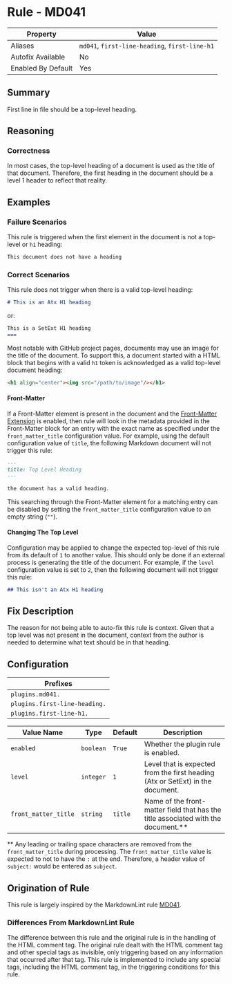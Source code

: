 # Rule - MD041

| Property | Value |
| --- | -- |
| Aliases | `md041`, `first-line-heading`, `first-line-h1` |
| Autofix Available | No |
| Enabled By Default | Yes |

## Summary

First line in file should be a top-level heading.

## Reasoning

### Correctness

In most cases, the top-level heading of a document is used as the title of
that document.  Therefore, the first heading in the document should be a
level 1 header to reflect that reality.

## Examples

### Failure Scenarios

This rule is triggered when the first element in the document is not a
top-level or `h1` heading:

```Markdown
This document does not have a heading
```

### Correct Scenarios

This rule does not trigger when there is a valid top-level heading:

```Markdown
# This is an Atx H1 heading
```

or:

```Markdown
This is a SetExt H1 heading
===
```

Most notable with GitHub project pages, documents may use an image for the
title of the document.  To support this, a document started with a HTML
block that begins with a valid `h1` token is acknowledged as a valid
top-level document heading:

```Markdown
<h1 align="center"><img src="/path/to/image"/></h1>
```

#### Front-Matter

If a Front-Matter element is present in the document and the
[Front-Matter Extension](../extensions/front-matter.md)
is enabled, then rule will look in the metadata provided in the Front-Matter
block for an entry with the exact name as specified under the
`front_matter_title` configuration value.  For example, using the
default configuration value of `title`, the following Markdown
document will not trigger this rule:

```Markdown
---
title: Top Level Heading
---

the document has a valid heading.
```

This searching through the Front-Matter element for a matching
entry can be disabled by setting the `front_matter_title` configuration
value to an empty string (`""`).

#### Changing The Top Level

Configuration may be applied to change the expected top-level of
this rule from its default of `1` to another value.  This should only be done
if an external process is generating the title of the document.
For example, if the `level` configuration value is set to `2`, then the following
document will not trigger this rule:

```Markdown
## This isn't an Atx H1 heading
```

## Fix Description

The reason for not being able to auto-fix this rule is context.  Given that a top
level was not present in the document, context from the author is needed to determine
what text should be in that heading.

## Configuration

| Prefixes |
| --- |
| `plugins.md041.` |
| `plugins.first-line-heading.` |
| `plugins.first-line-h1.` |

<!--- pyml disable-num-lines 5 line-length-->
| Value Name | Type | Default | Description |
| -- | -- | -- | -- |
| `enabled` | `boolean` | `True` | Whether the plugin rule is enabled. |
| `level` | `integer` | `1` | Level that is expected from the first heading (Atx or SetExt) in the document. |
| `front_matter_title` | `string` | `title` | Name of the front-matter field that has the title associated with the document.** |

** Any leading or trailing space characters are removed from the `front_matter_title`
during processing.  The `front_matter_title` value is expected to not to have the
`:` at the end. Therefore, a header value of `subject:` would be entered as `subject`.

## Origination of Rule

This rule is largely inspired by the MarkdownLint rule
[MD041](https://github.com/DavidAnson/markdownlint/blob/main/doc/Rules.md#md041---first-line-in-a-file-should-be-a-top-level-heading).

### Differences From MarkdownLint Rule

The difference between this rule and the original rule is in
the handling of the HTML comment tag.  The original rule dealt with
the HTML comment tag and other special tags as invisible, only
triggering based on any information that occurred after that
tag.  This rule is implemented to include any special tags,
including the HTML comment tag, in the triggering conditions for
this rule.
